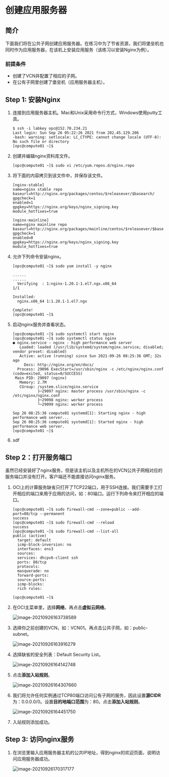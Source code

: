 # 创建应用服务器

## 简介

下面我们将在公共子网创建应用服务器。在练习中为了节省资源，我们将堡垒机也同时作为应用服务器，在该机上安装应用服务（该练习以安装Nginx为例）。

### 前提条件

- 创建了VCN并配置了相应的子网。
- 在公有子网里创建了堡垒机（应用服务器主机）。

## Step 1: 安装Nginx

1. 连接到应用服务器主机。Mac和Unix采用命令行方式，Windows使用putty工具。

    ```
    $ ssh -i labkey opc@152.70.234.21
    Last login: Sun Sep 26 05:22:26 2021 from 202.45.129.206
    -bash: warning: setlocale: LC_CTYPE: cannot change locale (UTF-8): No such file or directory
    [opc@compute01 ~]$ 
    ```

    

2. 创建并编辑nginx资料库文件。

    ```
    [opc@compute01 ~]$ sudo vi /etc/yum.repos.d/nginx.repo
    ```

    

3. 将下面的内容拷贝到该文件中，并保存该文件。

    ```
    [nginx-stable]
    name=nginx stable repo
    baseurl=http://nginx.org/packages/centos/$releasever/$basearch/
    gpgcheck=1
    enabled=1
    gpgkey=https://nginx.org/keys/nginx_signing.key
    module_hotfixes=true
    
    [nginx-mainline]
    name=nginx mainline repo
    baseurl=http://nginx.org/packages/mainline/centos/$releasever/$basearch/
    gpgcheck=1
    enabled=0
    gpgkey=https://nginx.org/keys/nginx_signing.key
    module_hotfixes=true
    ```

    

4. 允许下列命令安装nginx。

    ```
    [opc@compute01 ~]$ sudo yum install -y nginx
    
    ......
    ......
      Verifying  : 1:nginx-1.20.1-1.el7.ngx.x86_64                                                                                                                                   1/1 
    
    Installed:
      nginx.x86_64 1:1.20.1-1.el7.ngx                                                                                                                                                    
    
    Complete!
    [opc@compute01 ~]$ 
    ```

    

5. 启动nginx服务并查看状态。

    ```
    [opc@compute01 ~]$ sudo systemctl start nginx
    [opc@compute01 ~]$ sudo systemctl status nginx
    ● nginx.service - nginx - high performance web server
       Loaded: loaded (/usr/lib/systemd/system/nginx.service; disabled; vendor preset: disabled)
       Active: active (running) since Sun 2021-09-26 08:25:36 GMT; 32s ago
         Docs: http://nginx.org/en/docs/
      Process: 29096 ExecStart=/usr/sbin/nginx -c /etc/nginx/nginx.conf (code=exited, status=0/SUCCESS)
     Main PID: 29097 (nginx)
       Memory: 2.7M
       CGroup: /system.slice/nginx.service
               ├─29097 nginx: master process /usr/sbin/nginx -c /etc/nginx/nginx.conf
               ├─29098 nginx: worker process
               └─29099 nginx: worker process
    
    Sep 26 08:25:36 compute01 systemd[1]: Starting nginx - high performance web server...
    Sep 26 08:25:36 compute01 systemd[1]: Started nginx - high performance web server.
    [opc@compute01 ~]$ 
    ```

    

6. sdf

## Step 2：打开服务端口

虽然已经安装好了nginx服务，但是该主机以及主机所在的VCN公共子网相对应的服务端口并没有打开。客户端还不能直接访问nginx服务。

1. OCI上的计算服务缺省只打开了TCP22端口，用于SSH连接。我们需要手工打开相应的端口来用于应用的访问，如：80端口。运行下列命令来打开相应的端口。

    ```
    [opc@compute01 ~]$ sudo firewall-cmd --zone=public --add-port=80/tcp --permanent
    success
    [opc@compute01 ~]$ sudo firewall-cmd --reload
    success
    [opc@compute01 ~]$ sudo firewall-cmd --list-all
    public (active)
      target: default
      icmp-block-inversion: no
      interfaces: ens3
      sources: 
      services: dhcpv6-client ssh
      ports: 80/tcp
      protocols: 
      masquerade: no
      forward-ports: 
      source-ports: 
      icmp-blocks: 
      rich rules: 
    	
    [opc@compute01 ~]$
    ```

    

2. 在OCI主菜单里，选择**网络**，再点击**虚拟云网络**。

    ![image-20210926163738589](images/image-20210926163738589.png)

3. 选择你之前创建的VCN，如：VCN01。再点击公共子网，如：public-subnet。

    ![image-20210926163916279](images/image-20210926163916279.png)

4. 选择缺省的安全列表：Default Security List。

    ![image-20210926164142748](images/image-20210926164142748.png)

5. 点击**添加入站规则**。

    ![image-20210926164307660](images/image-20210926164307660.png)

6. 我们将允许任何实例通过TCP80端口访问公有子网的服务，因此设置**源CIDR**为：0.0.0.0/0。设置**目的地端口范围**为：80。点击**添加入站规则**。

    ![image-20210926164451750](images/image-20210926164451750.png)

7. 入站规则添加成功。

## Step 3: 访问nginx服务

1. 在浏览里输入应用服务器主机的公共IP地址，得到nginx的欢迎页面，说明访问应用服务器成功。

    ![image-20210926170317177](images/image-20210926170317177.png)

    